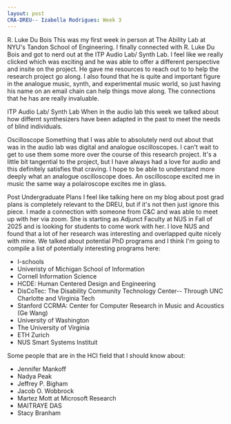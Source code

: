 ```yaml
---
layout: post
CRA-DREU-- Izabella Rodrigues: Week 3 
---
```

R. Luke Du Bois 
This was my first week in person at The Ability Lab at NYU's Tandon School of Engineering. I finally connected with R. Luke Du Bois and got to nerd out at the ITP Audio Lab/ Synth Lab. I feel like we really clicked which was exciting and he was able to offer a different perspective and insite on the project. He gave me resources to reach out to to help the research project go along. I also found that he is quite and important figure in the analogue music, synth, and experimental music world, so just having his name on an email chain can help things move along. The connections that he has are really invaluable. 

ITP Audio Lab/ Synth Lab 
When in the audio lab this week we talked about how differnt synthesizers have been adapted in the past to meet the needs of blind individuals. 

Oscilloscope 
Something that I was able to absolutely nerd out about that was in the audio lab was digital and analogue oscilloscopes. I can't wait to get to use them some more over the course of this research project. It's a little bit tangential to the project, but I have always had a love for audio and this definitely satisfies that craving. I hope to be able to understand more deeply what an analogue oscilloscope does. An oscilloscope excited me in music the same way a polairoscope excites me in glass. 

Post Undergraduate Plans
I feel like talking here on my blog about post grad plans is completely relevant to the DREU, but if it's not then just ignore this piece. 
I made a connection with someone from C&C and was able to meet up with her via zoom. She is starting as Adjunct Faculty at NUS in Fall of 2025 and is looking for students to come work with her. I love NUS and found that a lot of her research was interesting and overlapped quite nicely with mine. We talked about potential PhD programs and I think I'm going to compile a list of potentially interesting programs here: 
- I-schools
- Univeristy of Michigan School of Information 
- Cornell Information Science
- HCDE: Human Centered Design and Engineering
- DisCoTec: The Disability Community Technology Center-- Through UNC Charlotte and Virginia Tech
- Stanford CCRMA: Center for Computer Research in Music and Acoustics (Ge Wang)
- University of Washington
- The University of Virginia
- ETH Zurich
- NUS Smart Systems Instituit  

Some people that are in the HCI field that I should know about: 
- Jennifer Mankoff
- Nadya Peak
- Jeffrey P. Bigham
- Jacob O. Wobbrock
- Martez Mott at Microsoft Research
- MAITRAYE DAS
- Stacy Branham
